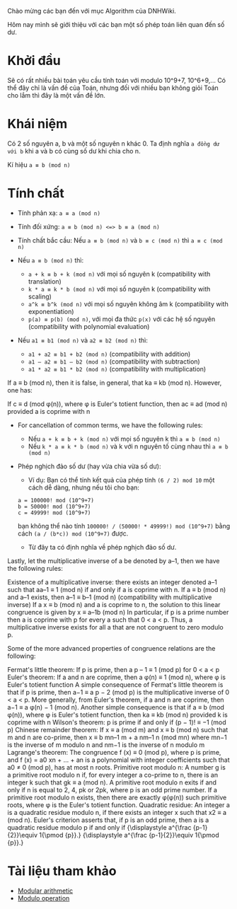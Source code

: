 Chào mừng các bạn đến với mục Algorithm của DNHWiki.

Hôm nay mình sẽ giới thiệu với các bạn một số phép toán liên quan đến số dư.

# Khởi đầu
Sẽ có rất nhiều bài toán yêu cầu tính toán với modulo 10^9+7, 10^6+9,... Có thể đây chỉ là vấn đề của Toán, nhưng đối với nhiều bạn không giỏi Toán cho lắm thì đây là một vấn đề lớn.

# Khái niệm
Có 2 số nguyên a, b và một số nguyên n khác 0. Ta định nghĩa `a đồng dư với b` khi a và b có cùng số dư khi chia cho n.

Kí hiệu `a ≡ b (mod n)`

# Tính chất
- Tính phản xạ: `a ≡ a (mod n)`
- Tính đối xứng: `a ≡ b (mod n) <=> b ≡ a (mod n)`
- Tính chất bắc cầu: Nếu `a ≡ b (mod n)` và `b ≡ c (mod n)` thì `a ≡ c (mod n)`

- Nếu `a ≡ b (mod n)` thì:
	+ `a + k ≡ b + k (mod n)` với mọi số nguyên k (compatibility with translation)
	+ `k * a ≡ k * b (mod n)` với mọi số nguyên k (compatibility with scaling)
	+ `a^k ≡ b^k (mod n)` với mọi số nguyên không âm k (compatibility with exponentiation)
	+ `p(a) ≡ p(b) (mod n)`, với mọi đa thức `p(x)` với các hệ số nguyên (compatibility with polynomial evaluation)

- Nếu `a1 ≡ b1 (mod n)` và `a2 ≡ b2 (mod n)` thì:
	+ `a1 + a2 ≡ b1 + b2 (mod n)` (compatibility with addition)
	+ `a1 – a2 ≡ b1 – b2 (mod n)` (compatibility with subtraction)
	+ `a1 * a2 ≡ b1 * b2 (mod n)` (compatibility with multiplication)

If a ≡ b (mod n), then it is false, in general, that ka ≡ kb (mod n). However, one has:

If c ≡ d (mod φ(n)), where φ is Euler's totient function, then ac ≡ ad (mod n) provided a is coprime with n

- For cancellation of common terms, we have the following rules:
	+ Nếu `a + k ≡ b + k (mod n)` với mọi số nguyên k thì `a ≡ b (mod n)`
	+ Nếu `k * a ≡ k * b (mod n)` và k với n nguyên tố cùng nhau thì `a ≡ b (mod n)`

- Phép nghịch đảo số dư (hay vừa chia vừa số dư):
	+ Ví dụ: Bạn có thể tính kết quả của phép tính `(6 / 2) mod 10` một cách dễ dàng, nhưng nếu tôi cho bạn:
	```
	a = 100000! mod (10^9+7)
	b = 50000! mod (10^9+7)
	c = 49999! mod (10^9+7)
	```
	bạn không thể nào tính `100000! / (50000! * 49999!) mod (10^9+7)` bằng cách `(a / (b*c)) mod (10^9+7)` được.
	+ Từ đây ta có định nghĩa về phép nghịch đảo số dư.

Lastly, let the multiplicative inverse of a be denoted by a–1, then we have the following rules:

Existence of a multiplicative inverse: there exists an integer denoted a–1 such that aa–1 ≡ 1 (mod n) if and only if a is coprime with n.
If a ≡ b (mod n) and a–1 exists, then a–1 ≡ b–1 (mod n) (compatibility with multiplicative inverse)
If a x ≡ b (mod n) and a is coprime to n, the solution to this linear congruence is given by x ≡ a–1b (mod n)
In particular, if p is a prime number then a is coprime with p for every a such that 0 < a < p. Thus, a multiplicative inverse exists for all a that are not congruent to zero modulo p.

Some of the more advanced properties of congruence relations are the following:

Fermat's little theorem: If p is prime, then a p – 1 ≡ 1 (mod p) for 0 < a < p
Euler's theorem: If a and n are coprime, then a φ(n) ≡ 1 (mod n), where φ is Euler's totient function
A simple consequence of Fermat's little theorem is that if p is prime, then a−1 ≡ a p − 2 (mod p) is the multiplicative inverse of 0 < a < p. More generally, from Euler's theorem, if a and n are coprime, then a−1 ≡ a φ(n) − 1 (mod n).
Another simple consequence is that if a ≡ b (mod φ(n)), where φ is Euler's totient function, then ka ≡ kb (mod n) provided k is coprime with n
Wilson's theorem: p is prime if and only if (p − 1)! ≡ −1 (mod p)
Chinese remainder theorem: If x ≡ a (mod m) and x ≡ b (mod n) such that m and n are co-prime, then x ≡ b mn–1 m + a nm–1 n (mod mn) where mn−1 is the inverse of m modulo n and nm−1 is the inverse of n modulo m
Lagrange's theorem: The congruence f (x) ≡ 0 (mod p), where p is prime, and f (x) = a0 xn + ... + an is a polynomial with integer coefficients such that a0 ≠ 0 (mod p), has at most n roots.
Primitive root modulo n: A number g is a primitive root modulo n if, for every integer a co-prime to n, there is an integer k such that gk ≡ a (mod n). A primitive root modulo n exits if and only if n is equal to 2, 4, pk or 2pk, where p is an odd prime number. If a primitive root modulo n exists, then there are exactly φ(φ(n)) such primitive roots, where φ is the Euler's totient function.
Quadratic residue: An integer a is a quadratic residue modulo n, if there exists an integer x such that x2 ≡ a (mod n). Euler's criterion asserts that, if p is an odd prime, then a is a quadratic residue modulo p if and only if
{\displaystyle a^{\frac {p-1}{2}}\equiv 1{\pmod {p}}.} {\displaystyle a^{\frac {p-1}{2}}\equiv 1{\pmod {p}}.}

# Tài liệu tham khảo
- [Modular arithmetic](https://en.wikipedia.org/wiki/Modular_arithmetic)
- [Modulo operation](https://en.wikipedia.org/wiki/Modulo_operation)
